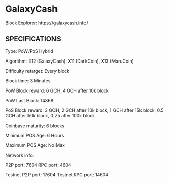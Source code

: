 GalaxyCash
======

Block Explorer: https://galaxycash.info/

SPECIFICATIONS
--------------
Type:                   PoW/PoS Hybrid

Algorithm:              X12 (GalaxyCash), X11 (DarkCoin), X13 (MaruCoin)

Difficulty retarget:    Every block

Block time:             3 Minutes

PoW Block reward:       6 GCH, 4 GCH after 10k block

PoW Last Block:         14868

PoS Block reward:       3 GCH, 2 GCH after 10k block, 1 GCH after 15k block, 0.5 GCH after 50k block, 0.25 after 100k block

Coinbase maturity:      6 blocks

Minimum POS Age:        6 Hours

Maximum POS Age:        No Max

Network info:

P2P port: 7604
RPC port: 4604

Testnet P2P port: 17604
Testnet RPC port: 14604
